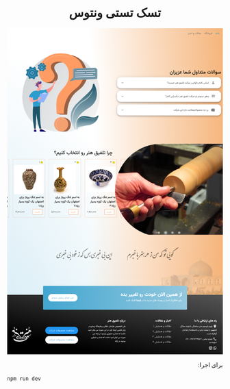 <h1 style="text-align:center;font-family:tahoma">تسک تستی ونتوس</h1>

![alt](./s.png)

<p style="text-align:end;font-family:tahoma">:برای اجرا</p>

```BASH
npm run dev

```

